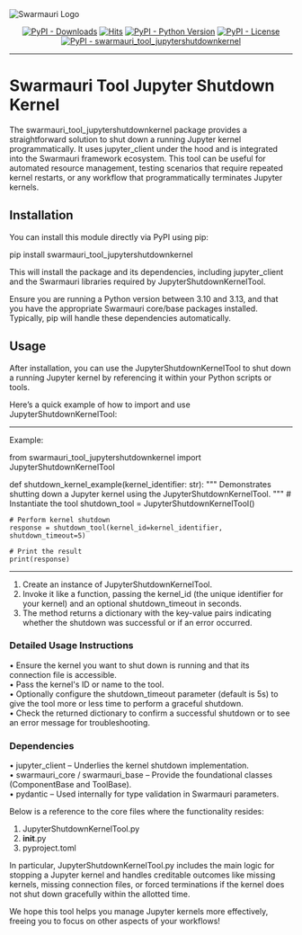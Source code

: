
<picture>
  <source media="(prefers-color-scheme: dark)"  srcset="https://res.cloudinary.com/dryedzrlo/image/upload/v1757724629/swarmauri_brand_frag_light_mg8cmd.png">
  <source media="(prefers-color-scheme: light)" srcset="https://res.cloudinary.com/dryedzrlo/image/upload/v1757724629/swarmauri_brand_frag_dark_tzjuja.png">
  <!-- Fallback below (see #2) -->
  <img alt="Swarmauri Logo" src="https://res.cloudinary.com/dryedzrlo/image/upload/v1757724629/swarmauri_brand_frag_dark_tzjuja.png">
</picture>

<p align="center">
    <a href="https://pypi.org/project/swarmauri_tool_jupytershutdownkernel/">
        <img src="https://img.shields.io/pypi/dm/swarmauri_tool_jupytershutdownkernel" alt="PyPI - Downloads"/></a>
    <a href="https://hits.sh/github.com/swarmauri/swarmauri-sdk/tree/master/pkgs/community/swarmauri_tool_jupytershutdownkernel/">
        <img alt="Hits" src="https://hits.sh/github.com/swarmauri/swarmauri-sdk/tree/master/pkgs/community/swarmauri_tool_jupytershutdownkernel.svg"/></a>
    <a href="https://pypi.org/project/swarmauri_tool_jupytershutdownkernel/">
        <img src="https://img.shields.io/pypi/pyversions/swarmauri_tool_jupytershutdownkernel" alt="PyPI - Python Version"/></a>
    <a href="https://pypi.org/project/swarmauri_tool_jupytershutdownkernel/">
        <img src="https://img.shields.io/pypi/l/swarmauri_tool_jupytershutdownkernel" alt="PyPI - License"/></a>
    <a href="https://pypi.org/project/swarmauri_tool_jupytershutdownkernel/">
        <img src="https://img.shields.io/pypi/v/swarmauri_tool_jupytershutdownkernel?label=swarmauri_tool_jupytershutdownkernel&color=green" alt="PyPI - swarmauri_tool_jupytershutdownkernel"/></a>
</p>

---

# Swarmauri Tool Jupyter Shutdown Kernel

The swarmauri_tool_jupytershutdownkernel package provides a straightforward solution to shut down a running Jupyter kernel programmatically. It uses jupyter_client under the hood and is integrated into the Swarmauri framework ecosystem. This tool can be useful for automated resource management, testing scenarios that require repeated kernel restarts, or any workflow that programmatically terminates Jupyter kernels.

## Installation

You can install this module directly via PyPI using pip:

  pip install swarmauri_tool_jupytershutdownkernel

This will install the package and its dependencies, including jupyter_client and the Swarmauri libraries required by JupyterShutdownKernelTool.

Ensure you are running a Python version between 3.10 and 3.13, and that you have the appropriate Swarmauri core/base packages installed. Typically, pip will handle these dependencies automatically.

## Usage

After installation, you can use the JupyterShutdownKernelTool to shut down a running Jupyter kernel by referencing it within your Python scripts or tools.

Here’s a quick example of how to import and use JupyterShutdownKernelTool:

--------------------------------------------------------------------------------
Example:

from swarmauri_tool_jupytershutdownkernel import JupyterShutdownKernelTool

def shutdown_kernel_example(kernel_identifier: str):
    """
    Demonstrates shutting down a Jupyter kernel using the JupyterShutdownKernelTool.
    """
    # Instantiate the tool
    shutdown_tool = JupyterShutdownKernelTool()

    # Perform kernel shutdown
    response = shutdown_tool(kernel_id=kernel_identifier, shutdown_timeout=5)

    # Print the result
    print(response)
--------------------------------------------------------------------------------

1. Create an instance of JupyterShutdownKernelTool.  
2. Invoke it like a function, passing the kernel_id (the unique identifier for your kernel) and an optional shutdown_timeout in seconds.  
3. The method returns a dictionary with the key-value pairs indicating whether the shutdown was successful or if an error occurred.

### Detailed Usage Instructions

• Ensure the kernel you want to shut down is running and that its connection file is accessible.  
• Pass the kernel's ID or name to the tool.  
• Optionally configure the shutdown_timeout parameter (default is 5s) to give the tool more or less time to perform a graceful shutdown.  
• Check the returned dictionary to confirm a successful shutdown or to see an error message for troubleshooting.

### Dependencies

• jupyter_client – Underlies the kernel shutdown implementation.  
• swarmauri_core / swarmauri_base – Provide the foundational classes (ComponentBase and ToolBase).  
• pydantic – Used internally for type validation in Swarmauri parameters.  

Below is a reference to the core files where the functionality resides:

1. JupyterShutdownKernelTool.py  
2. __init__.py  
3. pyproject.toml  

In particular, JupyterShutdownKernelTool.py includes the main logic for stopping a Jupyter kernel and handles creditable outcomes like missing kernels, missing connection files, or forced terminations if the kernel does not shut down gracefully within the allotted time.

We hope this tool helps you manage Jupyter kernels more effectively, freeing you to focus on other aspects of your workflows!
